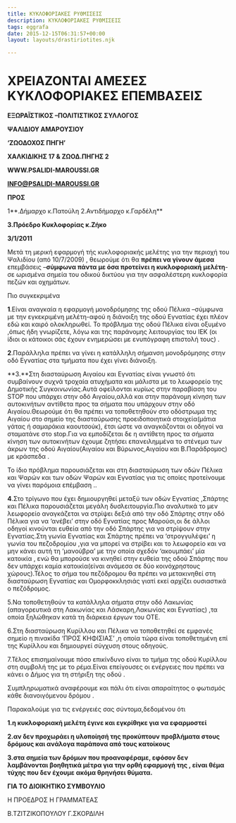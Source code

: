 ```yaml
---
title: ΚΥΚΛΟΦΟΡΙΑΚΕΣ ΡΥΘΜΙΣΕΙΣ
description: ΚΥΚΛΟΦΟΡΙΑΚΕΣ ΡΥΘΜΙΣΕΙΣ
tags: eggrafa
date: 2015-12-15T06:31:57+00:00
layout: layouts/drastiriotites.njk

---
```


# ΧΡΕΙΑΖΟΝΤΑΙ ΑΜΕΣΕΣ ΚΥΚΛΟΦΟΡΙΑΚΕΣ ΕΠΕΜΒΑΣΕΙΣ

<!-- excerpt -->

**ΕΞΩΡΑΪΣΤΙΚΟΣ –ΠΟΛΙΤΙΣΤΙΚΟΣ ΣΥΛΛΟΓΟΣ**

**ΨΑΛΙΔΙΟΥ ΑΜΑΡΟΥΣΙΟΥ**

**‘ΖΩΟΔΟΧΟΣ ΠΗΓΗ’**

**ΧΑΛΚΙΔΙΚΗΣ 17 &amp; ΖΩΟΔ.ΠΗΓΗΣ 2**

**WWW.PSALIDI-MAROUSSI.GR**

**INFO@PSALIDI-MAROUSSI.GR**

**ΠΡΟΣ**

1**.Δήμαρχο κ.Πατούλη 2.Αντιδήμαρχο κ.Γαρδέλη**

**3.Πρόεδρο Κυκλοφορίας κ.Ζήκο**

**3/1/2011**

Μετά τη μερική εφαρμογή τής κυκλοφοριακής μελέτης για την περιοχή του Ψαλιδίου (από 10/7/2009) , θεωρούμε ότι θα **πρέπει να γίνουν άμεσα** επεμβάσεις –**σύμφωνα πάντα με όσα προτείνει η κυκλοφοριακή** **μελέτη**-σε ωρισμένα σημεία του οδικού δικτύου για την ασφαλέστερη κυκλοφορία πεζών και οχημάτων.

Πιο συγκεκριμένα

**1**.Είναι αναγκαία η εφαρμογή μονοδρόμησης της οδού Πέλικα –σύμφωνα με την εγκεκριμένη μελέτη-αφού η διάνοιξη της οδού Εγνατίας έχει πλέον εδώ και καιρό ολοκληρωθεί. Το πρόβλημα της οδού Πέλικα είναι οξυμένο ,όπως ήδη γνωρίζετε, λόγω και της παράνομης λειτουργίας του ΙΕΚ (οι ίδιοι οι κάτοικοι σάς έχουν ενημερώσει με ενυπόγραφη επιστολή τους) .

**2**.Παράλληλα πρέπει να γίνει η κατάλληλη σήμανση μονοδρόμησης στην οδό Εγνατίας στα τμήματα που έχει γίνει διάνοιξη.

**3.**Στη διασταύρωση Αιγαίου και Εγνατίας είναι γνωστό ότι συμβαίνουν συχνά τροχαία ατυχήματα και μάλιστα με το λεωφορείο της Δημοτικής Συγκοινωνίας.Αυτά οφείλονται κυρίως στην παραβίαση του STOP που υπάρχει στην οδό Αιγαίου,αλλά και στην παράνομη κίνηση των αυτοκινήτων αντίθετα προς τα σήματα που υπάρχουν στην οδό Αιγαίου.Θεωρούμε ότι θα πρέπει να τοποθετηθούν στο οδόστρωμα της Αιγαίου στο σημείο της διασταύρωσης προειδοποιητικά στοιχεία(μάτια γάτας ή σαμαράκια καουτσούκ), έτσι ώστε να αναγκάζονται οι οδηγοί να σταματάνε στο stop.Για να εμποδίζεται δε η αντίθετη προς τα σήματα κίνηση των αυτοκινήτων έχουμε ζητήσει επανειλημμένα το στένεμα των άκρων της οδού Αιγαίου(Αιγαίου και Βύρωνος,Αιγαίου και Β.Παράδρομος) με κράσπεδα .

Το ίδιο πρόβλημα παρουσιάζεται και στη διασταύρωση των οδών Πέλικα και Ψαρών και των οδών Ψαρών και Εγνατίας για τις οποίες προτείνουμε να γίνει παρόμοια επέμβαση ..

**4**.Στο τρίγωνο που έχει δημιουργηθεί μεταξύ των οδών Εγνατίας ,Σπάρτης και Πέλικα παρουσιάζεται μεγάλη δυσλειτουργία.Πιο αναλυτικά το μεν λεωφορείο αναγκάζεται να στρίψει δεξιά από την οδό Σπάρτης στην οδό Πέλικα για να ‘ανέβει’ στην οδό Εγνατίας προς Μαρούσι,οι δε άλλοι οδηγοί κινούνται ευθεία από την οδό Σπάρτης για να στρίψουν στην Εγνατίας.Στη γωνία Εγνατίας και Σπάρτης πρέπει να ‘στρογγυλέψει’ η γωνία του πεζοδρομίου ,για να μπορεί να στρίβει και το λεωφορείο και να μην κάνει αυτή τη ‘μανούβρα’ με την οποία σχεδόν ‘ακουμπάει’ μία κατοικία , ενώ θα μπορούσε να κινηθεί στην ευθεία της οδού Σπάρτης που δεν υπάρχει καμία κατοικία(είναι ανάμεσα σε δύο κοινόχρηστους χώρους).Τέλος το σήμα του πεζόδρομου θα πρέπει να μετακινηθεί στη διασταύρωση Εγνατίας και Ομορφοκκλησιάς γιατί εκεί αρχίζει ουσιαστικά ο πεζόδρομος.

5.Να τοποθετηθούν τα κατάλληλα σήματα στην οδό Λακωνίας (απαγορευτικά στη Λακωνίας και Λάσκαρη,Λακωνίας και Εγνατίας) ,τα οποία ξηλώθηκαν κατά τη διάρκεια έργων του ΟΤΕ.

6.Στη διασταύρωση Κυρίλλου και Πέλικα να τοποθετηθεί σε εμφανές σημείο η πινακίδα ‘ΠΡΟΣ ΚΗΦΙΣΙΑΣ’ ,η οποία τώρα είναι τοποθετημένη επί της Κυρίλλου και δημιουργεί σύγχυση στους οδηγούς.

7.Τέλος επισημαίνουμε πόσο επικίνδυνο είναι το τμήμα της οδού Κυρίλλου στη συμβολή της με το ρέμα.Είναι επείγουσες οι ενέργειες που πρέπει να κάνει ο Δήμος για τη στήριξη της οδού .

Συμπληρωματικά αναφέρουμε και πάλι ότι είναι απαραίτητος ο φωτισμός κάθε διανοιγόμενου δρόμου .

Παρακαλούμε για τις ενέργειές σας σύντομα,δεδομένου ότι

**1.η κυκλοφοριακή μελέτη έγινε και εγκρίθηκε για να εφαρμοστεί**

**2.αν δεν προχωράει η υλοποίησή της προκύπτουν προβλήματα στους δρόμους και ανάλογα παράπονα από τους κατοίκους**

**3.στα σημεία των δρόμων που προαναφέραμε, εφόσον δεν λαμβάνονται βοηθητικά μέτρα για την ορθή εφαρμογή της , είναι θέμα τύχης που δεν έχουμε ακόμα θρηνήσει θύματα.**

**ΓΙΑ ΤΟ ΔΙΟΙΚΗΤΙΚΟ ΣΥΜΒΟΥΛΙΟ**

Η ΠΡΟΕΔΡΟΣ Η ΓΡΑΜΜΑΤΕΑΣ

Β.ΤΖΙΤΖΙΚΟΠΟΥΛΟΥ Γ.ΣΚΟΡΔΙΛΗ
